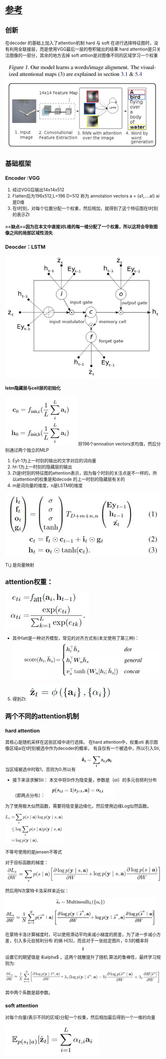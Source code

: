 # [参考](https://zhuanlan.zhihu.com/p/32333802)
## 创新
在decoder 的基础上加入了attention机制  hard 与 soft
在进行选择特征图时，没有利用全联接层，而是使用VGG最后一层的卷积输出的结果
hard attention是只关注图像的一部分，其余的地方去掉
soft atttion是对图像不同的区域学习一个权重

![jiegoutu](./images/show_attend_and_tell/jiegoutu.jpg)
## 基础框架
### Encoder :VGG
1. 经过VGG后输出14x14x512
2. Flatten后为196x512,L=196 D=512 称为 annotation vectors
  a = {a1,....al} ai是D维
3. 在t时刻，对每个位置分配一个权重，然后相加，就得到了这个特征图在t时刻的表示Zt
#### ==缺点==因为在本文中直接对L维的每一维分配了一个权重，所以这将会导致图像之间的局部区域性消失

### Deocder：LSTM
![lstm](./images/show_attend_and_tell/lstm.jpg)
#### lstm隐藏层与cell层的初始化
![lstmchushihua](./images/show_attend_and_tell/lstmchushihua.jpg)
将196个annoation vectors求均值，然后分别通过两个独立的MLP

1. Eyt-1为上一时刻的输出的文字对应的词向量
2. ht-1为上一时刻的隐藏层的输出
3. Zt是t时刻的特征图的attention表示，因为每个时刻的关注点是不一样的，所以attention的权重是和decode
的上一时刻的隐藏层有关的
4. m是词向量的维度，n是LSTM的维度

![lstmnihejisuan](./images/show_attend_and_tell/lstmnihejisuan.jpg)

Ti,j 是向量映射
## attention权重：
![attention_weight](./images/show_attend_and_tell/attention_weight.jpg)
* 其中fatt是一种对齐模型，常见的对齐方式有(本文使用了第三种)：
![duiqifangshi](./images/show_attend_and_tell/duiqifangshi.jpg)
5. 得到Zt:
![attention](./images/show_attend_and_tell/attention.jpg)

## 两个不同的attention机制
### hard attention
其核心是随机采样在这些区域中进行选择。
在hard attention中，权重$\alpha$ti 表示图像区域ai在t时刻被选中作为decoder的概率，
有且仅有一个被选中，所以引入Sti,当区域被选中时取1，否则为0.所以有
![hard_attention_quyu](./images/show_attend_and_tell/hard_attention_quyu.PNG)
* 接下来该求解Sti：
本文中将St作为隐变量，参数是｛αi｝的多元伯努利分布（即两点分布）：
![bonulifenbu](./images/show_attend_and_tell/bonulifenbu.PNG)

为了使用极大似然函数，需要将隐变量边缘化，然后使用边缘Log似然函数。

![siranhanshu](./images/show_attend_and_tell/siranhanshu.png)

不等号使用的是jensen不等式

对于目标函数的梯度：
![tidu](./images/show_attend_and_tell/tidu.png)

然后用N次蒙特卡洛采样来近似：

![mengtekaluo](./images/show_attend_and_tell/mengtekaluo.png)

在蒙特卡洛计算梯度时，可以使用滑动平均来减小梯度的房差，为了进一步减小方差，引入多元伯努利分布
的熵 H[S]，而且对于一张给定图片，0.5的概率将 $$\tilde{s}$$ 设置它的期望值是 &\alpha$ 。这两个就散提升了随机
算法的鲁棒性，最终学习规则为:

![zuizhongtidu](./images/show_attend_and_tell/zuizhongtidu.png)

其中两个系数是超参数。
### soft attention
对每个向量(表示不同的区域)分配一个权重，然后相加最后得到一个一维的向量

![soft_attention](./images/show_attend_and_tell/soft_attention.jpg)
